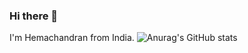 ### Hi there 👋


I'm Hemachandran from India.
![Anurag's GitHub stats](https://github-readme-stats.vercel.app/api?username=hemachandran-4&theme=dark&show_icons=true)
